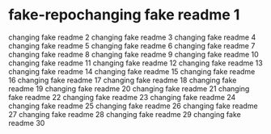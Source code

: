 # fake-repochanging fake readme 1
changing fake readme 2
changing fake readme 3
changing fake readme 4
changing fake readme 5
changing fake readme 6
changing fake readme 7
changing fake readme 8
changing fake readme 9
changing fake readme 10
changing fake readme 11
changing fake readme 12
changing fake readme 13
changing fake readme 14
changing fake readme 15
changing fake readme 16
changing fake readme 17
changing fake readme 18
changing fake readme 19
changing fake readme 20
changing fake readme 21
changing fake readme 22
changing fake readme 23
changing fake readme 24
changing fake readme 25
changing fake readme 26
changing fake readme 27
changing fake readme 28
changing fake readme 29
changing fake readme 30
